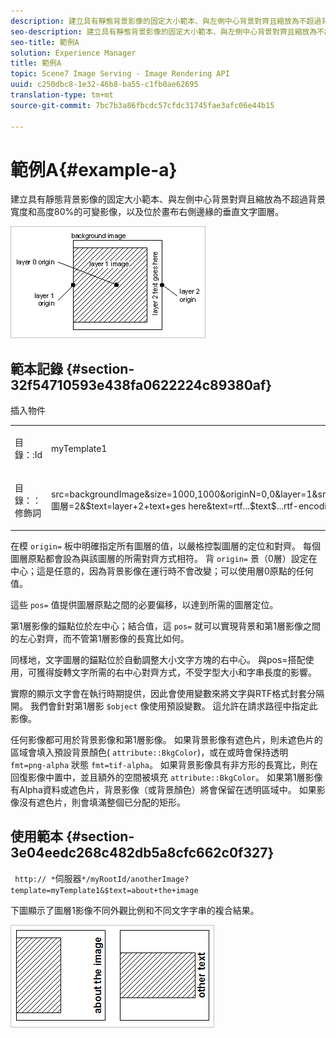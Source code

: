 ```yaml
---
description: 建立具有靜態背景影像的固定大小範本、與左側中心背景對齊且縮放為不超過背景寬度和高度80%的可變影像，以及位於畫布右側邊緣的垂直文字圖層。
seo-description: 建立具有靜態背景影像的固定大小範本、與左側中心背景對齊且縮放為不超過背景寬度和高度80%的可變影像，以及位於畫布右側邊緣的垂直文字圖層。
seo-title: 範例A
solution: Experience Manager
title: 範例A
topic: Scene7 Image Serving - Image Rendering API
uuid: c250dbc8-1e32-46b8-ba55-c1fb0ae62695
translation-type: tm+mt
source-git-commit: 7bc7b3a86fbcdc57cfdc31745fae3afc06e44b15

---
```



# 範例A{#example-a}

建立具有靜態背景影像的固定大小範本、與左側中心背景對齊且縮放為不超過背景寬度和高度80%的可變影像，以及位於畫布右側邊緣的垂直文字圖層。

![](assets/examplea.png)

## 範本記錄 {#section-32f54710593e438fa0622224c89380af}

插入物件

<table id="simpletable_97ECA49445634F59B3F1D100412EFC70"> 
 <tr class="strow"> 
  <td class="stentry"> <p> <span class="codeph"> 目錄：:Id </span> </p> </td> 
  <td class="stentry"> <p> <span class="codeph"> myTemplate1 </span> </p> </td> 
 </tr> 
 <tr class="strow"> 
  <td class="stentry"> <p> <span class="codeph"> 目錄：：修飾詞 </span> </p> </td> 
  <td class="stentry"> <p> <span class="codeph"> src=backgroundImage&amp;size=1000,1000&amp;originN=0,0&amp;layer=1&amp;src=$object$&amp;size=800,800&amp;originN=-0.5,0&amp;posN=-0.5,0&amp;圖層=2&amp;$text=layer+2+text+ges here&amp;text=rtf...$text$...rtf-encoding&amp;rotate=-90&amp;originN=0.5,0&amp;posN=0.5,0 </span> </p> </td> 
 </tr> 
</table>

在模 `origin=` 板中明確指定所有圖層的值，以嚴格控製圖層的定位和對齊。 每個圖層原點都會設為與該圖層的所需對齊方式相符。 背 `origin=` 景（0層）設定在中心；這是任意的，因為背景影像在運行時不會改變；可以使用層0原點的任何值。

這些 `pos=` 值提供圖層原點之間的必要偏移，以達到所需的圖層定位。

第1層影像的錨點位於左中心；結合值，這 `pos=` 就可以實現背景和第1層影像之間的左心對齊，而不管第1層影像的長寬比如何。

同樣地，文字圖層的錨點位於自動調整大小文字方塊的右中心。 與pos=搭配使用，可獲得旋轉文字所需的右中心對齊方式，不受字型大小和字串長度的影響。

實際的顯示文字會在執行時期提供，因此會使用變數來將文字與RTF格式封套分隔開。 我們會針對第1層影 `$object` 像使用預設變數。 這允許在請求路徑中指定此影像。

任何影像都可用於背景影像和第1層影像。 如果背景影像有遮色片，則未遮色片的區域會填入預設背景顏色( `attribute::BkgColor`)，或在或時會保持透明 `fmt=png-alpha` 狀態 `fmt=tif-alpha`。 如果背景影像具有非方形的長寬比，則在回復影像中置中，並且額外的空間被填充 `attribute::BkgColor`。 如果第1層影像有Alpha資料或遮色片，背景影像（或背景顏色）將會保留在透明區域中。 如果影像沒有遮色片，則會填滿整個已分配的矩形。

## 使用範本 {#section-3e04eedc268c482db5a8cfc662c0f327}

` http:// *`伺服器`*/myRootId/anotherImage?template=myTemplate1&$text=about+the+image`

下圖顯示了圖層1影像不同外觀比例和不同文字字串的複合結果。

![](assets/exampleausing.png)

